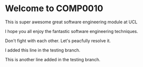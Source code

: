 # Welcome to COMP0010

This is super awesome great software engineering module at UCL

I hope you all enjoy the fantastic software engineering techniques.

Don't fight with each other. Let's peacfully resolve it.

I added this line in the testing branch.

This is another line added in the testing branch.
